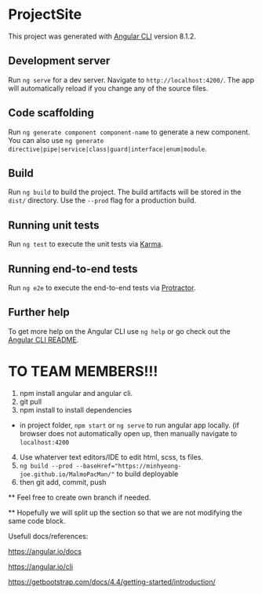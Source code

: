# ProjectSite

This project was generated with [Angular CLI](https://github.com/angular/angular-cli) version 8.1.2.

## Development server

Run `ng serve` for a dev server. Navigate to `http://localhost:4200/`. The app will automatically reload if you change any of the source files.

## Code scaffolding

Run `ng generate component component-name` to generate a new component. You can also use `ng generate directive|pipe|service|class|guard|interface|enum|module`.

## Build

Run `ng build` to build the project. The build artifacts will be stored in the `dist/` directory. Use the `--prod` flag for a production build.

## Running unit tests

Run `ng test` to execute the unit tests via [Karma](https://karma-runner.github.io).

## Running end-to-end tests

Run `ng e2e` to execute the end-to-end tests via [Protractor](http://www.protractortest.org/).

## Further help

To get more help on the Angular CLI use `ng help` or go check out the [Angular CLI README](https://github.com/angular/angular-cli/blob/master/README.md).

# TO TEAM MEMBERS!!!

1. npm install angular and angular cli.
2. git pull
3. npm install to install dependencies
  * in project folder, `npm start` or `ng serve` to run angular app locally. (if browser does not automatically open up, then manually navigate to `localhost:4200`
4. Use whaterver text editors/IDE to edit html, scss, ts files.
5. `ng build --prod --baseHref="https://minhyeong-joe.github.io/MalmoPacMan/"` to build deployable
6. then git add, commit, push

** Feel free to create own branch if needed. 

** Hopefully we will split up the section so that we are not modifying the same code block.

Usefull docs/references:

https://angular.io/docs

https://angular.io/cli

https://getbootstrap.com/docs/4.4/getting-started/introduction/
